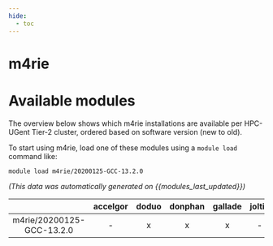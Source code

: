 ```yaml
---
hide:
  - toc
---
```


m4rie
=====

# Available modules


The overview below shows which m4rie installations are available per HPC-UGent Tier-2 cluster, ordered based on software version (new to old).

To start using m4rie, load one of these modules using a `module load` command like:

```shell
module load m4rie/20200125-GCC-13.2.0
```

*(This data was automatically generated on {{modules_last_updated}})*  

| |accelgor|doduo|donphan|gallade|joltik|shinx|skitty|
| :---: | :---: | :---: | :---: | :---: | :---: | :---: | :---: |
|m4rie/20200125-GCC-13.2.0|-|x|x|x|-|x|x|
